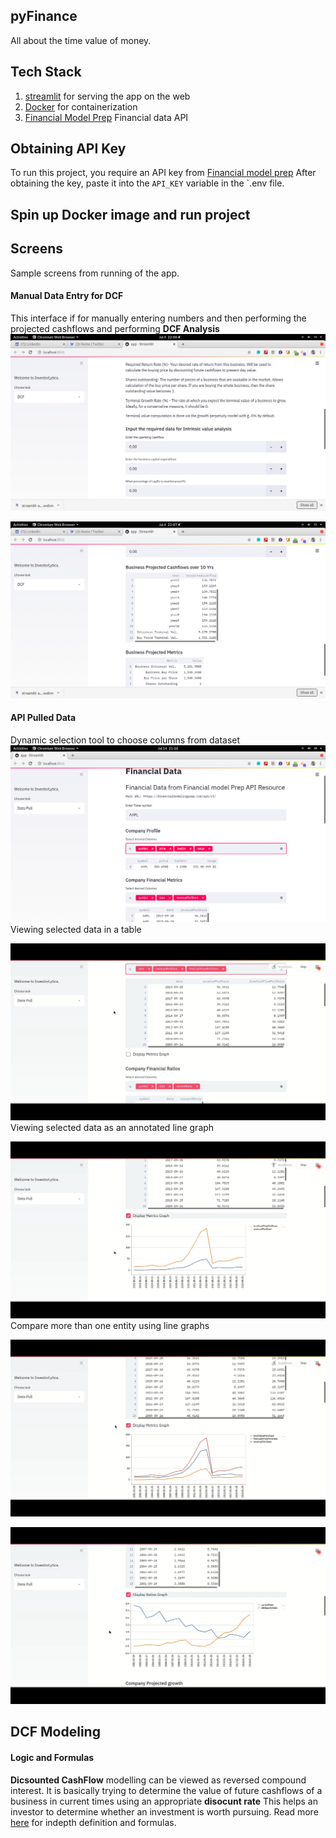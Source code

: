 ## pyFinance
All about the time value of money.
## Tech Stack
1. [streamlit]() for serving the app on the web
2. [Docker]() for containerization
3. [Financial Model Prep]() Financial data API

## Obtaining API Key
To run this project, you require an API key from [Financial model prep]()
After obtaining the key, paste it into the `API_KEY` variable in the `.env file.
## Spin up Docker image and run project


## Screens
Sample screens from running of the app.
#### Manual Data Entry for DCF
This interface if for manually entering numbers and then performing the projected cashflows and performing **DCF Analysis**
![DCF](screenshots/dcf1.png) 


![cashflows](screenshots/dcf2.png)

#### API Pulled Data
Dynamic selection tool to choose columns from dataset
![cashflows](screenshots/api1.png)
Viewing selected data in a table

![cashflows](screenshots/api2.png)
Viewing selected data as an annotated line graph

![cashflows](screenshots/api3.png)
Compare more than one entity using line graphs

![cashflows](screenshots/api4.png)


![cashflows](screenshots/api5.png)


## DCF Modeling
#### Logic and Formulas
**Dicsounted CashFlow** modelling can be viewed as reversed compound interest.
It is basically trying to determine the value of future cashflows of a business in current times using an appropriate **disocunt rate**
This helps an investor to determine whether an investment is worth pursuing. Read more [here](https://www.investopedia.com/terms/d/dcf.asp)
for indepth definition and formulas.